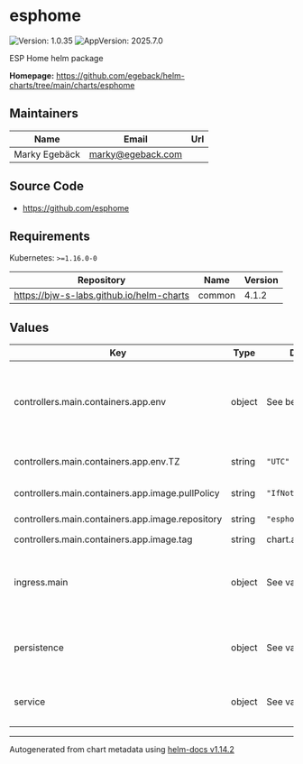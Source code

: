 # esphome

![Version: 1.0.35](https://img.shields.io/badge/Version-1.0.35-informational?style=flat-square) ![AppVersion: 2025.7.0](https://img.shields.io/badge/AppVersion-2025.7.0-informational?style=flat-square)

ESP Home helm package

**Homepage:** <https://github.com/egeback/helm-charts/tree/main/charts/esphome>

## Maintainers

| Name | Email | Url |
| ---- | ------ | --- |
| Marky Egebäck | <marky@egeback.com> |  |

## Source Code

* <https://github.com/esphome>

## Requirements

Kubernetes: `>=1.16.0-0`

| Repository | Name | Version |
|------------|------|---------|
| https://bjw-s-labs.github.io/helm-charts | common | 4.1.2 |

## Values

| Key | Type | Default | Description |
|-----|------|---------|-------------|
| controllers.main.containers.app.env | object | See below | environment variables. See more environment variables in the [esphome documentation](https://esphome.org). |
| controllers.main.containers.app.env.TZ | string | `"UTC"` | Set the container timezone |
| controllers.main.containers.app.image.pullPolicy | string | `"IfNotPresent"` | image pull policy |
| controllers.main.containers.app.image.repository | string | `"esphome/esphome"` | image repository |
| controllers.main.containers.app.image.tag | string | chart.appVersion | image tag |
| ingress.main | object | See values.yaml | Enable and configure ingress settings for the chart under this key. |
| persistence | object | See values.yaml | Configure persistence settings for the chart under this key. |
| service | object | See values.yaml | Configures service settings for the chart. |

----------------------------------------------
Autogenerated from chart metadata using [helm-docs v1.14.2](https://github.com/norwoodj/helm-docs/releases/v1.14.2)
